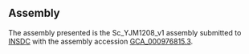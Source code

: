 

Assembly
--------

The assembly presented is the Sc\_YJM1208\_v1 assembly submitted to
[INSDC](http://www.insdc.org) with the assembly accession
[GCA\_000976815.3](http://www.ebi.ac.uk/ena/data/view/GCA_000976815.3).
